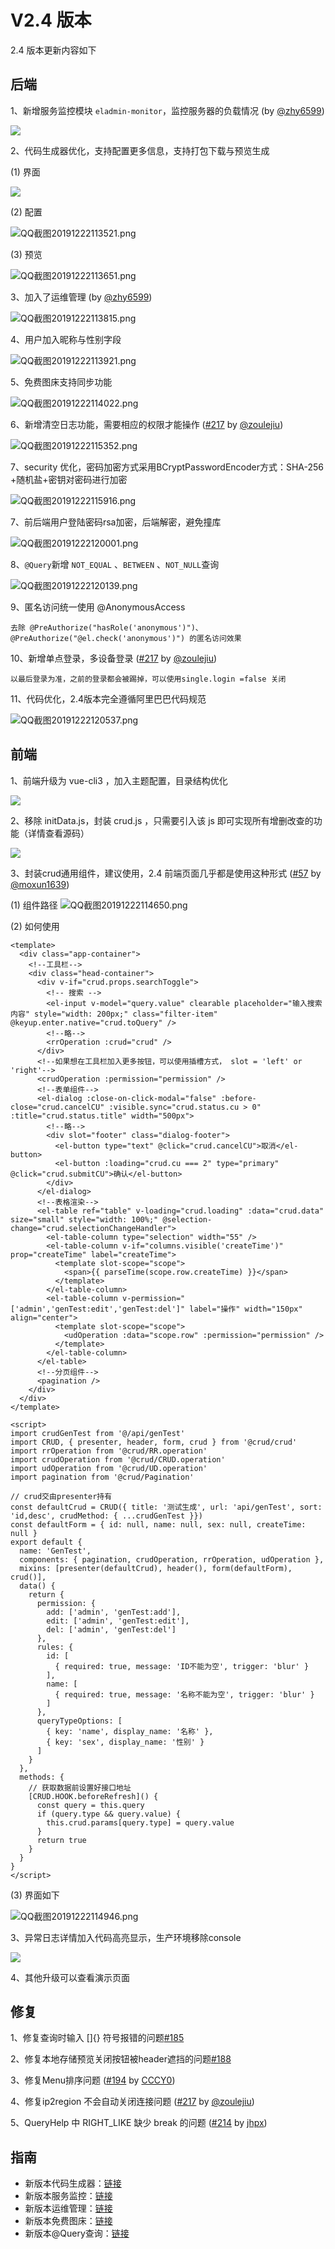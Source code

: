 # V2.4 版本

2.4 版本更新内容如下

## 后端
1、新增服务监控模块 `eladmin-monitor`，监控服务器的负载情况 (by [@zhy6599](https://gitee.com/zhy6599))

![](https://i.loli.net/2019/12/22/7PdAW4Dot9EGJkR.png)

2、代码生成器优化，支持配置更多信息，支持打包下载与预览生成

(1) 界面

![](https://i.loli.net/2019/12/22/Te61XtnxskB5Shb.png)

(2) 配置

![QQ截图20191222113521.png](https://i.loli.net/2019/12/22/g1lYIf3iwMUdZGz.png)

(3) 预览

![QQ截图20191222113651.png](https://i.loli.net/2019/12/22/fmHiCn5BzdPqEGy.png)

3、加入了运维管理 (by [@zhy6599](https://gitee.com/zhy6599))

![QQ截图20191222113815.png](https://i.loli.net/2019/12/22/b769oHckuaKdlpA.png)

4、用户加入昵称与性别字段

![QQ截图20191222113921.png](https://i.loli.net/2019/12/22/39UHNjYlztZXoWu.png)

5、免费图床支持同步功能

![QQ截图20191222114022.png](https://i.loli.net/2019/12/22/kegPjTHiKzWp9XO.png)

6、新增清空日志功能，需要相应的权限才能操作 ([#217](https://github.com/elunez/eladmin/pull/217) by [@zoulejiu](https://github.com/zoulejiu))

![QQ截图20191222115352.png](https://i.loli.net/2019/12/22/xUbMavChrXwA5Q8.png)

7、security 优化，密码加密方式采用BCryptPasswordEncoder方式：SHA-256 +随机盐+密钥对密码进行加密

![QQ截图20191222115916.png](https://i.loli.net/2019/12/22/QAZWv3or471Huag.png)

7、前后端用户登陆密码rsa加密，后端解密，避免撞库

![QQ截图20191222120001.png](https://i.loli.net/2019/12/22/6cIDLkFxnwZPTBu.png)

8、`@Query`新增 `NOT_EQUAL` 、`BETWEEN` 、`NOT_NULL`查询

![QQ截图20191222120139.png](https://i.loli.net/2019/12/22/nStQsfx6DEloRvq.png)

9、匿名访问统一使用 @AnonymousAccess
```
去除 @PreAuthorize("hasRole('anonymous')")、@PreAuthorize("@el.check('anonymous')") 的匿名访问效果
```

10、新增单点登录，多设备登录 ([#217](https://github.com/elunez/eladmin/pull/217) by [@zoulejiu](https://github.com/zoulejiu))
```
以最后登录为准，之前的登录都会被踢掉，可以使用single.login =false 关闭
```

11、代码优化，2.4版本完全遵循阿里巴巴代码规范

![QQ截图20191222120537.png](https://i.loli.net/2019/12/22/PcFWjE3H8Ny9rad.png)

## 前端
1、前端升级为 vue-cli3 ，加入主题配置，目录结构优化

![](https://i.loli.net/2019/11/27/XtYJwGECBImHA18.jpg)

2、移除 initData.js，封装 crud.js ，只需要引入该 js 即可实现所有增删改查的功能（详情查看源码）

![](https://i.loli.net/2019/11/27/Tubv1gdMZhKpVyY.jpg)

3、封装crud通用组件，建议使用，2.4 前端页面几乎都是使用这种形式 ([#57](https://github.com/elunez/eladmin-web/pull/57) by [@moxun1639](https://github.com/moxun1639))

(1) 组件路径
![QQ截图20191222114650.png](https://i.loli.net/2019/12/22/s2QATmeg496qrhz.png)

(2) 如何使用

```vue
<template>
  <div class="app-container">
    <!--工具栏-->
    <div class="head-container">
      <div v-if="crud.props.searchToggle">
        <!-- 搜索 -->
        <el-input v-model="query.value" clearable placeholder="输入搜索内容" style="width: 200px;" class="filter-item" @keyup.enter.native="crud.toQuery" />
        <!--略-->
        <rrOperation :crud="crud" />
      </div>
      <!--如果想在工具栏加入更多按钮，可以使用插槽方式， slot = 'left' or 'right'-->
      <crudOperation :permission="permission" />
      <!--表单组件-->
      <el-dialog :close-on-click-modal="false" :before-close="crud.cancelCU" :visible.sync="crud.status.cu > 0" :title="crud.status.title" width="500px">
        <!--略-->
        <div slot="footer" class="dialog-footer">
          <el-button type="text" @click="crud.cancelCU">取消</el-button>
          <el-button :loading="crud.cu === 2" type="primary" @click="crud.submitCU">确认</el-button>
        </div>
      </el-dialog>
      <!--表格渲染-->
      <el-table ref="table" v-loading="crud.loading" :data="crud.data" size="small" style="width: 100%;" @selection-change="crud.selectionChangeHandler">
        <el-table-column type="selection" width="55" />
        <el-table-column v-if="columns.visible('createTime')" prop="createTime" label="createTime">
          <template slot-scope="scope">
            <span>{{ parseTime(scope.row.createTime) }}</span>
          </template>
        </el-table-column>
        <el-table-column v-permission="['admin','genTest:edit','genTest:del']" label="操作" width="150px" align="center">
          <template slot-scope="scope">
            <udOperation :data="scope.row" :permission="permission" />
          </template>
        </el-table-column>
      </el-table>
      <!--分页组件-->
      <pagination />
    </div>
  </div>
</template>

<script>
import crudGenTest from '@/api/genTest'
import CRUD, { presenter, header, form, crud } from '@crud/crud'
import rrOperation from '@crud/RR.operation'
import crudOperation from '@crud/CRUD.operation'
import udOperation from '@crud/UD.operation'
import pagination from '@crud/Pagination'

// crud交由presenter持有
const defaultCrud = CRUD({ title: '测试生成', url: 'api/genTest', sort: 'id,desc', crudMethod: { ...crudGenTest }})
const defaultForm = { id: null, name: null, sex: null, createTime: null }
export default {
  name: 'GenTest',
  components: { pagination, crudOperation, rrOperation, udOperation },
  mixins: [presenter(defaultCrud), header(), form(defaultForm), crud()],
  data() {
    return {
      permission: {
        add: ['admin', 'genTest:add'],
        edit: ['admin', 'genTest:edit'],
        del: ['admin', 'genTest:del']
      },
      rules: {
        id: [
          { required: true, message: 'ID不能为空', trigger: 'blur' }
        ],
        name: [
          { required: true, message: '名称不能为空', trigger: 'blur' }
        ]
      },
      queryTypeOptions: [
        { key: 'name', display_name: '名称' },
        { key: 'sex', display_name: '性别' }
      ]
    }
  },
  methods: {
    // 获取数据前设置好接口地址
    [CRUD.HOOK.beforeRefresh]() {
      const query = this.query
      if (query.type && query.value) {
        this.crud.params[query.type] = query.value
      }
      return true
    }
  }
}
</script>

```

(3) 界面如下

![QQ截图20191222114946.png](https://i.loli.net/2019/12/22/NC7EfOdPDGqjVXF.png)

3、异常日志详情加入代码高亮显示，生产环境移除console

![](https://i.loli.net/2019/11/27/6Yk5qwyufnOsZMB.jpg)

4、其他升级可以查看演示页面

## 修复
1、修复查询时输入 []{} 符号报错的问题[#185](https://github.com/elunez/eladmin/issues/185)

2、修复本地存储预览关闭按钮被header遮挡的问题[#188](https://github.com/elunez/eladmin/issues/188)

3、修复Menu排序问题 ([#194](https://github.com/elunez/eladmin/pull/194) by [CCCY0](https://github.com/CCCY0))

4、修复ip2region 不会自动关闭连接问题 ([#217](https://github.com/elunez/eladmin/pull/217) by [@zoulejiu](https://github.com/zoulejiu))

5、QueryHelp 中 RIGHT_LIKE 缺少 break 的问题 ([#214](https://github.com/elunez/eladmin/pull/214) by [jhpx](https://github.com/jhpx))

## 指南
- 新版本代码生成器：[链接](/guide/hdsc.html#代码生成)
- 新版本服务监控：[链接](/guide/hdsc.html#服务监控)
- 新版本运维管理：[链接](/guide/hdsc.html#运维管理)
- 新版本免费图床：[链接](/guide/hdsc.html#免费图床)
- 新版本@Query查询：[链接](/guide/hdsc.html#通用查询)

<div>
<InArticleAdsense
    data-ad-client="ca-pub-3964897280370772"
    data-ad-slot="8192154900">
</InArticleAdsense>
</div>

